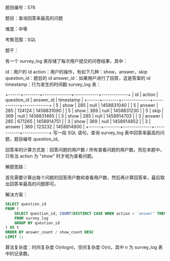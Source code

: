 题目编号：578

题目：查询回答率最高的问题

难度：中等

考察范围：SQL

题干：

有一个 survey_log 表存储了每次用户提交的问卷结果，其中：

id：用户的 id
action：用户的操作，有如下几种：show，answer，skip
question_id：题目的 id
answer_id：如果用户进行了回答，这是答案的 id
timestamp：行为发生的时间戳
survey_log 表：

+------+--------+--------------+------------+-------------+
| id   | action | question_id  | answer_id  | timestamp   |
+------+--------+--------------+------------+-------------+
| 5    | show   | 285          | null       | 1458831040  |
| 5    | answer | 285          | 124124     | 1458831090  |
| 5    | show   | 369          | null       | 1458831230  |
| 5    | skip   | 369          | null       | 1458831465  |
| 3    | show   | 285          | null       | 1458914703  |
| 3    | answer | 285          | 671265     | 1458914751  |
| 3    | show   | 369          | null       | 1458914852  |
| 3    | answer | 369          | 123232     | 1458914900  |
+------+--------+--------------+------------+-------------+
写一段 SQL 语句，查询 survey_log 表中回答率最高的问题，题目编号 question_id。

回答率的计算方式是：回答问题的用户数 / 所有查看问题的用户数。而在本题中，只有当 action 为 "show" 时才视为查看问题。

解题思路：

首先需要计算出每个问题的回答用户数和查看用户数，然后再计算回答率，最后取出回答率最高的问题即可。

解决方案：

```sql
SELECT question_id
FROM (
    SELECT question_id, COUNT(DISTINCT CASE WHEN action = 'answer' THEN id END) AS answer_count, COUNT(DISTINCT CASE WHEN action = 'show' THEN id END) AS show_count
    FROM survey_log
    GROUP BY question_id
) AS t
ORDER BY answer_count / show_count DESC
LIMIT 1;
```

算法复杂度：时间复杂度 O(nlogn)，空间复杂度 O(n)。其中 n 为 survey_log 表中的记录数。